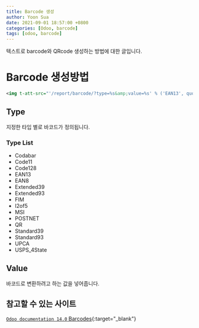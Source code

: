 ```yaml
---
title: Barcode 생성
author: Yoon Sua
date: 2021-09-01 18:57:00 +0800
categories: [Odoo, barcode]
tags: [odoo, barcode]
---
```


텍스트로 barcode와 QRcode 생성하는 방법에 대한 글입니다.

# Barcode 생성방법

```xml
<img t-att-src="'/report/barcode/?type=%s&amp;value=%s' % ('EAN13', quote_plus(barcode.barcode_text or ''))"/>
```

## Type

지정한 타입 별로 바코드가 정의됩니다.

### Type List

- Codabar
- Code11
- Code128
- EAN13
- EAN8
- Extended39
- Extended93
- FIM
- I2of5
- MSI
- POSTNET
- QR
- Standard39
- Standard93
- UPCA
- USPS_4State

## Value

바코드로 변환하려고 하는 값을 넣어줍니다.

## 참고할 수 있는 사이트

[`Odoo documentation 14.0` Barcodes](https://www.odoo.com/documentation/14.0/applications/inventory_and_mrp/inventory/barcode.html){:target="_blank"}
